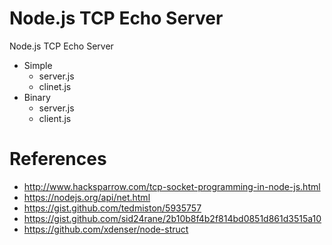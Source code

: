 # Node.js TCP Echo Server

Node.js TCP Echo Server

- Simple
  - server.js
  - clinet.js
- Binary
  - server.js
  - client.js


# References
- http://www.hacksparrow.com/tcp-socket-programming-in-node-js.html
- https://nodejs.org/api/net.html
- https://gist.github.com/tedmiston/5935757
- https://gist.github.com/sid24rane/2b10b8f4b2f814bd0851d861d3515a10
- https://github.com/xdenser/node-struct
